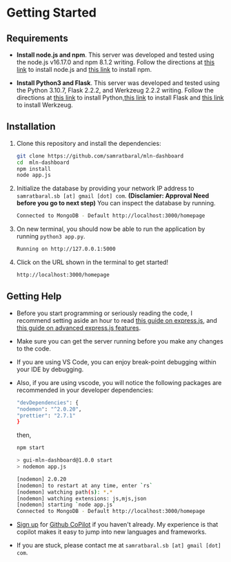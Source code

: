 # Getting Started

## Requirements

- **Install node.js and npm**. This server was developed and tested using the node.js v16.17.0 and npm 8.1.2 writing. Follow the directions at [this link](https://nodejs.org/en/download/) to install node.js and [this link](https://docs.npmjs.com/downloading-and-installing-node-js-and-npm/) to install npm.

- **Install Python3 and Flask**. This server was developed and tested using the Python 3.10.7, Flask 2.2.2, and Werkzeug 2.2.2 writing. Follow the directions at [this link](https://www.python.org/downloads/) to install Python,[this link](https://flask.palletsprojects.com/en/2.0.x/installation/) to install Flask and [this link](https://pypi.org/project/Werkzeug/) to install Werkzeug.

## Installation

1. Clone this repository and install the dependencies:

    ```bash
    git clone https://github.com/samratbaral/mln-dashboard
    cd  mln-dashboard
    npm install
    node app.js
    ```
2. Initialize the database by providing your network IP address to `samratbaral.sb [at] gmail [dot] com`. **(Disclamier: Approval Need before you go to next step)** You can inspect the database by running.
    ```bash
    Connected to MongoDB - Default http://localhost:3000/homepage
    ```

3. On new terminal, you should now be able to run the application by running `python3 app.py`.
    ```bash
    Running on http://127.0.0.1:5000
    ```
4. Click on the URL shown in the terminal to get started!
    ```bash
    http://localhost:3000/homepage
    ```
## Getting Help

- Before you start programming or seriously reading the code, I recommend setting aside an hour to read [this guide on express.js](http://expressjs.com/), and [this guide on advanced express.js features](http://expressjs.com/en/advanced/developing-template-engines.html).

- Make sure you can get the server running before you make any changes to the code.

- If you are using VS Code, you can enjoy break-point debugging within your IDE by debugging. 

- Also, if you are using vscode, you will notice the following packages are recommended in your developer dependencies:
    ```bash
    "devDependencies": {
    "nodemon": "^2.0.20",
    "prettier": "2.7.1"
    }
    ```
    then,
    ```bash
    npm start
    
    > gui-mln-dashboard@1.0.0 start
    > nodemon app.js

    [nodemon] 2.0.20
    [nodemon] to restart at any time, enter `rs`
    [nodemon] watching path(s): *.*
    [nodemon] watching extensions: js,mjs,json
    [nodemon] starting `node app.js`
    Connected to MongoDB - Default http://localhost:3000/homepage
    ```

- [Sign up](https://github.com/features/copilot/signup) for [Github CoPilot](https://copilot.github.com/) if you haven't already. My experience is that copilot makes it easy to jump into new languages and frameworks.

- If you are stuck, please contact me at `samratbaral.sb [at] gmail [dot] com`.
